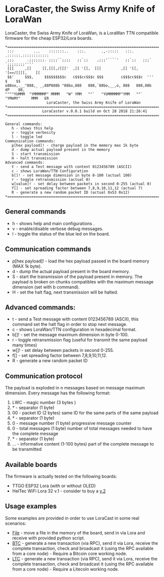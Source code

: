 # LoraCaster, the Swiss Army Knife of LoraWan
LoraCaster, the Swiss Army Knife of LoraWan, is a LoraWan TTN compatible firmware for the cheap ESP32/Lora boards.

```
*===================================================================================*
 :::         ...    :::::::..    :::.       .,-:::::   :::.     .::::::.::::::::::::
 ;;;      .;;;;;;;. ;;;;``;;;;   ;;`;;    ,;;;'````'   ;;`;;   ;;;`    `;;;;;;;;''''
 [[[     ,[[     [[,[[[,/[[['  ,[[ '[[,  [[[         ,[[ '[[, '[==/[[[[,    [[
 $$'     $$$,     $$$$$$$$$c   c$$$cc$$$c $$$        c$$$cc$$$c  '''    $    $$
o88oo,.__"888,_ _,88P888b "88bo,888   888,`88bo,__,o, 888   888,88b    dP    88,
""""YUMMM  "YMMMMMP" MMMM   "W" YMM   ""`   "YUMMMMMP"YMM   ""`  "YMmMY"     MMM   ER
                   LoraCaster, the Swiss Army Knife of LoraWan
*===================================================================================*
                 LoraCaster v.0.0.1 build on Oct 28 2018 21:26:41
*===================================================================================*

General commands:
   h - shows this help
   v - toggle verbosity
   l - toggle led
Communication commands:
   p[hex payload]! - charge payload in the memory max 1k byte
   d - dump actual payload present in the memory
   S - start transmission
   H - halt transmission
Advanced commands:
   t - send a Test message with content 0123456789 (ASCII)
   c - shows LoraWan/TTN Configuration
   b[]! - set message dimension in byte 0-100 (actual 100)
   r - toggle retransmission (actual 0)
   w[value]! - set delay between packets in second 0-255 (actual 0)
   f[] - set spreading factor between 7,8,9,10,11,12 (actual 7)
   R - generate a new random packet ID (actual 0x53 0x12)
*===================================================================================*
```

## General commands

- h - shows help and main configurations .
- v - enable/disable verbose debug messages.
- l - toggle the status of the blue led on the board.

## Communication commands

- p[hex payload]! - load the hex payload passed in the board memory (MAX 1k byte).
- d - dump the actual payload present in the board memory.
- S - start the transmission of the payload present in memory. The payload is broken on chunks compatibles with the maximum message dimension (set with b command).
- H - set the halt flag, next transmission will be halted.

## Advanced commands:

- t - send a Test message with content 0123456789 (ASCII), this command set the halt flag in order to stop next message.
- c - shows LoraWan/TTN configuration in hexadecimal format.
- b[]! - set the message maximum dimension in byte 0-100.
- r - toggle retransmission flag (useful for transmit the same payload many times)
- w[]! - set delay between packets in second 0-255.
- f[] - set spreading factor between 7,8,9,10,11,12.
- R - generate a new random packet ID

## Communication protocol
The payload is exploded in n messages based on message maximum dimension. Every message has the following format:

1. LWC - magic number (3 bytes )
2. &ast; - separator (1 byte)
3. 00 - packet ID (2 bytes) same ID for the same parts of the same payload
4. &ast; - separator (1 byte)
5. 0 - message number (1 byte) progressive message counter
6. 0 - total messages (1 byte) number of total messages needed to have the complete message
7. &ast; - separator (1 byte)
8. ... - informative content (1-100 bytes) part of the complete message to be transmitted

## Available boards
The firmware is actually tested on the following boards:

- TTGO ESP32 Lora (with or without OLED)
- HelTec WiFi Lora 32 v.1 - consider to buy a [v.2](http://www.heltec.cn/project/wifi-lora-32/?lang=en)

## Usage examples
Some examples are provided in order to use LoraCast in some real scenarios:

- [File](https://github.com/valerio-vaccaro/LoraCaster/tree/master/usage_examples/File) - move a file in the memory of the board, send in via Lora and receive with provided python script.
- [BTC](https://github.com/valerio-vaccaro/LoraCaster/tree/master/usage_examples/BTC) - generate a new transaction (via RPC), send it via Lora, receive the complete transaction, check and broadcast it (using the RPC available from a core node) - Require a Bitcoin core working node.
- [LTC](https://github.com/valerio-vaccaro/LoraCaster/tree/master/usage_examples/LTC) - generate a new transaction (via RPC), send it via Lora, receive the complete transaction, check and broadcast it (using the RPC available from a core node) - Require a Litecoin working node.
